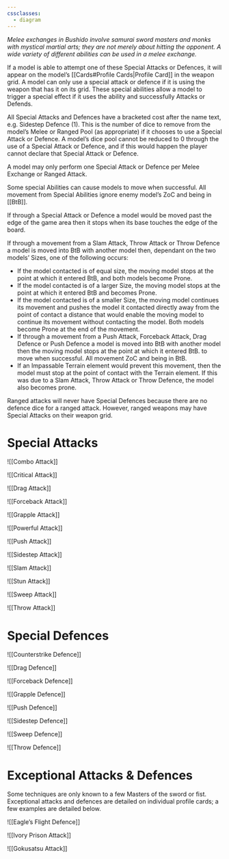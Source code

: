 ```yaml
---
cssclasses:
  - diagram
---
```

*Melee exchanges in Bushido involve samurai sword masters and monks with mystical martial arts; they are not merely about hitting the opponent. A wide variety of different abilities can be used in a melee exchange.*

If a model is able to attempt one of these Special Attacks or Defences, it will appear on the model’s [[Cards#Profile Cards|Profile Card]] in the weapon grid.
A model can only use a special attack or defence if it is using the weapon that has it on its grid.
These special abilities allow a model to trigger a special effect if it uses the ability and successfully Attacks or Defends.

All Special Attacks and Defences have a bracketed cost after the name text, e.g. Sidestep Defence (1). This is the number of dice to remove from the model’s Melee or Ranged Pool (as appropriate) if it chooses to use a Special Attack or Defence. A model’s dice pool cannot be reduced to 0 through the use of a Special Attack or Defence, and if this would happen the player cannot declare that Special Attack or Defence.

A model may only perform one Special Attack or Defence per Melee Exchange or Ranged Attack.

Some special Abilities can cause models to move when successful. All movement from Special Abilities ignore enemy model’s ZoC and being in [[BtB]].

If through a Special Attack or Defence a model would be moved past the edge of the game area then it stops when its base touches the edge of the board.

If through a movement from a Slam Attack, Throw Attack or Throw Defence a model is moved into BtB with another model then, dependant on the two models’ Sizes, one of the following occurs:
- If the model contacted is of equal size, the moving model stops at the point at which it entered BtB, and both models become Prone.
- If the model contacted is of a larger Size, the moving model stops at the point at which it entered BtB and becomes Prone.
- If the model contacted is of a smaller Size, the moving model continues its movement and pushes the model it contacted directly away from the point of contact a distance that would enable the moving model to continue its movement without contacting the model. Both models become Prone at the end of the movement.
- If through a movement from a Push Attack, Forceback Attack, Drag Defence or Push Defence a model is moved into BtB with another model then the moving model stops at the point at which it entered BtB. to move when successful. All movement ZoC and being in BtB.
- If an Impassable Terrain element would prevent this movement, then the model must stop at the point of contact with the Terrain element. If this was due to a Slam Attack, Throw Attack or Throw Defence, the model also becomes prone.

Ranged attacks will never have Special Defences because there are no defence dice for a ranged attack. However, ranged weapons may have Special Attacks on their weapon grid.

# Special Attacks

![[Combo Attack]]

![[Critical Attack]]

![[Drag Attack]]

![[Forceback Attack]]

![[Grapple Attack]]

![[Powerful Attack]]

![[Push Attack]]

![[Sidestep Attack]]

![[Slam Attack]]

![[Stun Attack]]

![[Sweep Attack]]

![[Throw Attack]]

# Special Defences
![[Counterstrike Defence]]

![[Drag Defence]]

![[Forceback Defence]]

![[Grapple Defence]]

![[Push Defence]]

![[Sidestep Defence]]

![[Sweep Defence]]

![[Throw Defence]]
# Exceptional Attacks & Defences
Some techniques are only known to a few Masters of the sword or fist. Exceptional attacks and defences are detailed on individual profile cards; a few examples are detailed below.

![[Eagle’s Flight Defence]]

![[Ivory Prison Attack]]

![[Gokusatsu Attack]]

